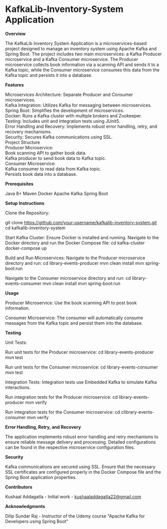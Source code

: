 # KafkaLib-Inventory-System Application


**Overview**

The KafkaLib Inventory System Application is a microservices-based project designed to manage an inventory system using Apache Kafka and Spring Boot. The project includes two main microservices: a Kafka Producer microservice and a Kafka Consumer microservice. The Producer microservice collects book information via a scanning API and sends it to a Kafka topic, while the Consumer microservice consumes this data from the Kafka topic and persists it into a database.


**Features**

Microservices Architecture: Separate Producer and Consumer microservices. <br>
Kafka Integration: Utilizes Kafka for messaging between microservices. <br>
Spring Boot: Simplifies the development of microservices. <br>
Docker: Runs a Kafka cluster with multiple brokers and Zookeeper. <br>
Testing: Includes unit and integration tests using JUnit5. <br>
Error Handling and Recovery: Implements robust error handling, retry, and recovery mechanisms. <br>
Security: Secures Kafka communications using SSL. <br>
Project Structure <br>
Producer Microservice: <br>
Book scanning API to gather book data. <br>
Kafka producer to send book data to Kafka topic. <br>
Consumer Microservice: <br>
Kafka consumer to read data from Kafka topic. <br>
Persists book data into a database. <br>


**Prerequisites**

Java 8+
Maven
Docker
Apache Kafka
Spring Boot


**Setup Instructions**

Clone the Repository:

git clone https://github.com/your-username/kafkalib-inventory-system.git
cd kafkalib-inventory-system

Start Kafka Cluster:
Ensure Docker is installed and running.
Navigate to the Docker directory and run the Docker Compose file:
cd kafka-cluster
docker-compose up

Build and Run Microservices:
Navigate to the Producer microservice directory and run:
cd library-events-producer
mvn clean install
mvn spring-boot:run

Navigate to the Consumer microservice directory and run:
cd library-events-consumer
mvn clean install
mvn spring-boot:run


**Usage**

Producer Microservice:
Use the book scanning API to post book information. 

Consumer Microservice:
The consumer will automatically consume messages from the Kafka topic and persist them into the database.


**Testing**

Unit Tests:

Run unit tests for the Producer microservice:
cd library-events-producer
mvn test

Run unit tests for the Consumer microservice:
cd library-events-consumer
mvn test


Integration Tests:
Integration tests use Embedded Kafka to simulate Kafka interactions.

Run integration tests for the Producer microservice:
cd library-events-producer
mvn verify

Run integration tests for the Consumer microservice:
cd clibrary-events-consumer
mvn verify


**Error Handling, Retry, and Recovery**

The application implements robust error handling and retry mechanisms to ensure reliable message delivery and processing. Detailed configurations can be found in the respective microservice configuration files.


**Security**

Kafka communications are secured using SSL. Ensure that the necessary SSL certificates are configured properly in the Docker Compose file and the Spring Boot application properties.


**Contributors**

Kushaal Addagatla - Initial work - kushaaladdagatla22@gmail.com

**Acknowledgments**

Dilip Sundar Raj - Instructor of the Udemy course "Apache Kafka for Developers using Spring Boot"
